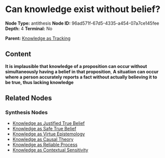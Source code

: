 # Can knowledge exist without belief?

**Node Type:** antithesis
**Node ID:** 96ad571f-67d5-4335-a454-07a7ce145fee
**Depth:** 4
**Terminal:** No

**Parent:** [Knowledge as Tracking](knowledge-as-tracking-synthesis-31cbb173-c303-458a-9f6c-7aa5bcc8953b.md)

## Content

**It is implausible that knowledge of a proposition can occur without simultaneously having a belief in that proposition**, **A situation can occur where a person accurately reports a fact without actually believing it to be true, thus lacking knowledge**

## Related Nodes

### Synthesis Nodes

- [Knowledge as Justified True Belief](knowledge-as-justified-true-belief-synthesis-c129b399-7925-43ec-8287-4ccd6cd40a36.md)
- [Knowledge as Safe True Belief](knowledge-as-safe-true-belief-synthesis-8d2be10e-5598-49a5-96f3-5797f0dc5891.md)
- [Knowledge as Virtue Epistemology](knowledge-as-virtue-epistemology-synthesis-b7f79590-6c78-4bf0-b6ed-b49a265bc5cb.md)
- [Knowledge as Causal Theory](knowledge-as-causal-theory-synthesis-6f36e080-fbef-45aa-9b36-c9c207e6d19d.md)
- [Knowledge as Reliable Process](knowledge-as-reliable-process-synthesis-c8626074-0fa6-4020-af21-ee6b6ab94ea2.md)
- [Knowledge as Contextual Sensitivity](knowledge-as-contextual-sensitivity-synthesis-e2ea4a9b-9898-4bcc-8c59-aa015fca0da5.md)
